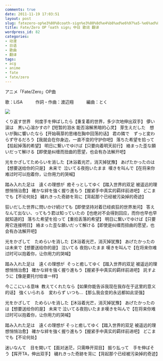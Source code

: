 ```yaml
---
comments: true
date: 2011-11-19 17:03:51
layout: post
slug: fatezero-op%e3%80%8coath-sign%e3%80%8d%e4%b8%ad%e6%97%a5-%e6%ad%8c%e8%af%8d-%e7%bf%bb%e8%af%91
title: Fate/Zero OP「oath sign」中日 歌词 翻译
wordpress_id: 82
categories:
- 动漫
- 日语
- 歌曲
- 翻译
tags:
- acg
- anime
- fate
- fate/zero
---
```


アニメ「Fate/Zero」OP曲

歌：LiSA　　　作詞・作曲：渡辺翔　　　編曲：とく

[![](http://ofshellohicy.info/wp-content/uploads/2011/11/p1301214891-1024x512.jpg)](http://ofshellohicy.info/wp-content/uploads/2011/11/p1301214891.jpg)

くり返す世界　何度手を伸ばしたら【重复着的世界，多少次地伸出双手】
儚い涙は　黒い心溶かすの?【短暂的泪水 能否溶解黑暗的心灵】
芽生えだした　想いが胸に響いたなら【开始萌芽的思绪在胸中回荡的话】
君の隣で　ずっと変わらず守るだろう【我就会在你身边，一直不变的守护你吧】
落ちた希望を拾って【拾起掉落的希望】
明日に繋いでゆけば【只要向着明天前行】
絡まった歪な願いだって解ける【即使是纠缠而扭曲的愿望，也会有办法解开吧】

光をかざしてためらいを消した【沐浴着光芒，消灭掉犹豫】
あげたかったのは【想要送给你的只是】
未来で  泣いてる夜抱いたまま  嘆きを叫んで【在将来你难过时可以抱着你，让你用力的哭喊】

踏み入れた足は　遠くの理想が  癒そっとしてゆく【踏入世界的双足 被遥远的理想悄悄治愈】
確かな絆を強く握り進もう【握紧手中真实的羁绊前进吧】
どこまでも【不论何处】
穢れきった奇跡を背に【背起那个已经被污染掉的奇迹】

狂いだした世界に問いかけ続けても【即使坚持对着已经疯狂的世界发问】
答えなんて出ない、ってもう君は知っていたの【也绝对不会得到回应，而你也早也早就知道的】
落ちた希望を拾って【重拾丢落的希望】
明日に繋いでゆけば【只要用它连接明日】
絡まった歪な願いだって解ける【即使是纠缠而扭曲的愿望，也会有办法解开吧】

光をかざして　ためらいを消した【沐浴着光芒，消灭掉犹豫】
あげたかったのは未来で【想要送给你的是】
泣いてる 夜抱いたまま 嘆きを叫んで【在将来你难过时可以抱着你，让你用力的哭喊】

踏み入れた足は　遠くの理想が  そっと癒してゆく【踏入世界的双足 被遥远的理想悄悄治愈】
確かな絆を強く握り進もう【握紧手中真实的羁绊前进吧】
託すように【像是要托付给谁一样】

今ここにいる意味  教えてくれたなら【如果你能告诉我现在我存在于这里的意义的话】
強くいられる　変わらず いつも…【那么我会变的永远都如此坚强】

光をかざして　ためらいを消した【沐浴着光芒，消灭掉犹豫】
あげたかったのは【想要送给你的是】
未来で 泣いてる夜抱いたまま嘆きを叫んで【在将来你难过时可以抱着你，让你用力的哭喊】

踏み入れた足は　遠くの理想が そっと癒してゆく【踏入世界的双足 被遥远的理想悄悄治愈】
確かな絆を強く握り進もう【握紧手中真实的羁绊前进吧】
どこまでも【不论何处】

迷いなんて　目を開いて【面对迷茫，只需睁开双目】
振り払って　手を伸ばそう【挥开TA，伸出双手】
穢れきった奇跡を背に【背起那个已经被污染掉的奇迹】


